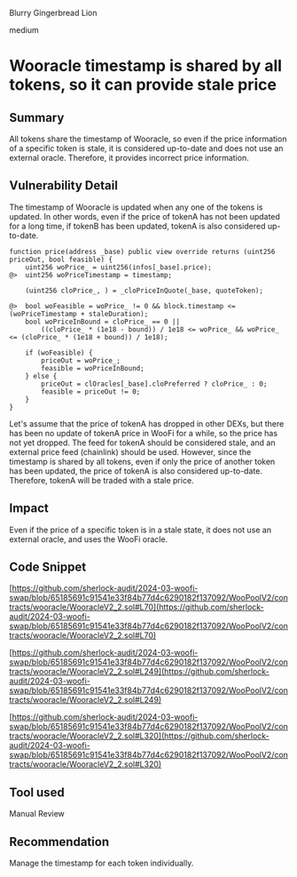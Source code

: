 Blurry Gingerbread Lion

medium

# Wooracle timestamp is shared by all tokens, so it can provide stale price

## Summary

All tokens share the timestamp of Wooracle, so even if the price information of a specific token is stale, it is considered up-to-date and does not use an external oracle. Therefore, it provides incorrect price information.

## Vulnerability Detail

The timestamp of Wooracle is updated when any one of the tokens is updated. In other words, even if the price of tokenA has not been updated for a long time, if tokenB has been updated, tokenA is also considered up-to-date.

```solidity
function price(address _base) public view override returns (uint256 priceOut, bool feasible) {
    uint256 woPrice_ = uint256(infos[_base].price);
@>  uint256 woPriceTimestamp = timestamp;

    (uint256 cloPrice_, ) = _cloPriceInQuote(_base, quoteToken);

@>  bool woFeasible = woPrice_ != 0 && block.timestamp <= (woPriceTimestamp + staleDuration);
    bool woPriceInBound = cloPrice_ == 0 ||
        ((cloPrice_ * (1e18 - bound)) / 1e18 <= woPrice_ && woPrice_ <= (cloPrice_ * (1e18 + bound)) / 1e18);

    if (woFeasible) {
        priceOut = woPrice_;
        feasible = woPriceInBound;
    } else {
        priceOut = clOracles[_base].cloPreferred ? cloPrice_ : 0;
        feasible = priceOut != 0;
    }
}
```

Let's assume that the price of tokenA has dropped in other DEXs, but there has been no update of tokenA price in WooFi for a while, so the price has not yet dropped. The feed for tokenA should be considered stale, and an external price feed (chainlink) should be used. However, since the timestamp is shared by all tokens, even if only the price of another token has been updated, the price of tokenA is also considered up-to-date. Therefore, tokenA will be traded with a stale price.

## Impact

Even if the price of a specific token is in a stale state, it does not use an external oracle, and uses the WooFi oracle.

## Code Snippet

[https://github.com/sherlock-audit/2024-03-woofi-swap/blob/65185691c91541e33f84b77d4c6290182f137092/WooPoolV2/contracts/wooracle/WooracleV2_2.sol#L70](https://github.com/sherlock-audit/2024-03-woofi-swap/blob/65185691c91541e33f84b77d4c6290182f137092/WooPoolV2/contracts/wooracle/WooracleV2_2.sol#L70)

[https://github.com/sherlock-audit/2024-03-woofi-swap/blob/65185691c91541e33f84b77d4c6290182f137092/WooPoolV2/contracts/wooracle/WooracleV2_2.sol#L249](https://github.com/sherlock-audit/2024-03-woofi-swap/blob/65185691c91541e33f84b77d4c6290182f137092/WooPoolV2/contracts/wooracle/WooracleV2_2.sol#L249)

[https://github.com/sherlock-audit/2024-03-woofi-swap/blob/65185691c91541e33f84b77d4c6290182f137092/WooPoolV2/contracts/wooracle/WooracleV2_2.sol#L320](https://github.com/sherlock-audit/2024-03-woofi-swap/blob/65185691c91541e33f84b77d4c6290182f137092/WooPoolV2/contracts/wooracle/WooracleV2_2.sol#L320)

## Tool used

Manual Review

## Recommendation

Manage the timestamp for each token individually.